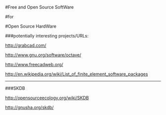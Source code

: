 #Free and Open Source SoftWare

#for

#Open Source HardWare


###potentially interesting projects/URLs:

http://grabcad.com/

http://www.gnu.org/software/octave/

http://www.freecadweb.org/

http://en.wikipedia.org/wiki/List_of_finite_element_software_packages

****************
###SKDB

http://opensourceecology.org/wiki/SKDB

http://gnusha.org/skdb/
